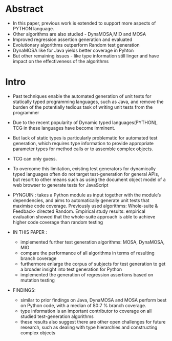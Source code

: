 Abstract
=========
- In this paper, previous work is extended to support more aspects of PYTHON language.
- Other algorithms are also studied - DynaMOSA,MIO and MOSA
- Improved regression assertion generation and evaluated
- Evolutionary algorithms outperform Random test generation
- DynaMOSA like for Java yields better coverage in Pyhton
- But other remaining issues - like type information still linger and have impact on the effectiveness of the algorithms

Intro
===========
- Past  techniques enable the automated generation of unit tests for statically typed programming languages, such as Java, and remove the burden of the potentially tedious task of writing unit
tests from the programmer

- Due to the recent popularity of Dynamic typed languages(PYTHON), TCG in these languages have become imminent.
- But lack of static types is particularly problematic for automated test generation, which requires type information to provide appropriate parameter types for method calls or to assemble complex objects.
- TCG can only guess.
- To overcome this limitation, existing test generators for dynamically typed languages often do not target test-generation for general APIs, but resort to other means such as using the document object
model of a web browser to generate tests for JavaScript

- PYNGUIN : takes a Python module as input together with the module’s dependencies, and aims to automatically generate unit tests that maximise code coverage. Previously used algorithms: Whole-suite & Feedback- directed Random. Empirical study results:  empirical evaluation showed that the whole-suite approach is able to achieve higher code coverage than random testing

- IN THIS PAPER : 
    - implemented further test generation algorithms: MOSA, DynaMOSA, MIO
    - compare the performance of all algorithms in terms of resulting branch coverage
    - furthermore enlarge the corpus of subjects for test generation to get a broader insight into test generation for Python
    - implemented the generation of regression assertions based on mutation testing

- FINDINGS: 
    - similar to prior findings on Java, DynaMOSA and MOSA perform best on Python code, with a median of 80:7 % branch coverage.
    - type information is an important contributor to coverage on all studied test-generation algorithms
    - these results also suggest there are other open challenges for future research, such as dealing
    with type hierarchies and constructing complex objects